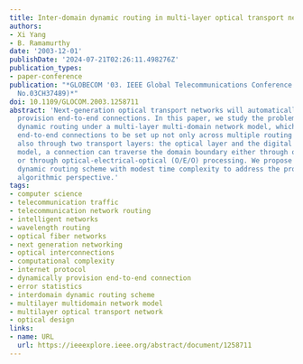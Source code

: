 ```yaml
---
title: Inter-domain dynamic routing in multi-layer optical transport networks
authors:
- Xi Yang
- B. Ramamurthy
date: '2003-12-01'
publishDate: '2024-07-21T02:26:11.498276Z'
publication_types:
- paper-conference
publication: "*GLOBECOM '03. IEEE Global Telecommunications Conference (IEEE Cat.
  No.03CH37489)*"
doi: 10.1109/GLOCOM.2003.1258711
abstract: 'Next-generation optical transport networks will automatically and dynamically
  provision end-to-end connections. In this paper, we study the problem of inter-domain
  dynamic routing under a multi-layer multi-domain network model, which allows the
  end-to-end connections to be set up not only across multiple routing domains but
  also through two transport layers: the optical layer and the digital layer. In this
  model, a connection can traverse the domain boundary either through optical bypass
  or through optical-electrical-optical (O/E/O) processing. We propose an inter-domain
  dynamic routing scheme with modest time complexity to address the problem from an
  algorithmic perspective.'
tags:
- computer science
- telecommunication traffic
- telecommunication network routing
- intelligent networks
- wavelength routing
- optical fiber networks
- next generation networking
- optical interconnections
- computational complexity
- internet protocol
- dynamically provision end-to-end connection
- error statistics
- interdomain dynamic routing scheme
- multilayer multidomain network model
- multilayer optical transport network
- optical design
links:
- name: URL
  url: https://ieeexplore.ieee.org/abstract/document/1258711
---
```

